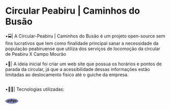 <h1>Circular Peabiru | Caminhos do Busão</h1>
<p>•🚍| A Circular-Peabiru | Caminhos do Busão é um projeto open-source sem fins lucrativos que tem como finalidade principal sanar a necessidade da população peabiruense que utiliza dos serviços de locomoção da circular de Peabiru X Campo Mourão</p>
<p>•📲| A ideia inicial foi criar um web site que possua os horários e pontos de parada da circular, já que a acessibilidade dessas informações estão limitadas ao deslocamento fisico até o guiche da empresa.</p>

##

<p>•👨‍💻| Tecnologias utilizadas: </p>

<div style="display: inline_block">
  
  <img align="center" alt="PHP" height="30" width="40" src="https://raw.githubusercontent.com/devicons/devicon/master/icons/php/php-original.svg">
  
</div>

##

